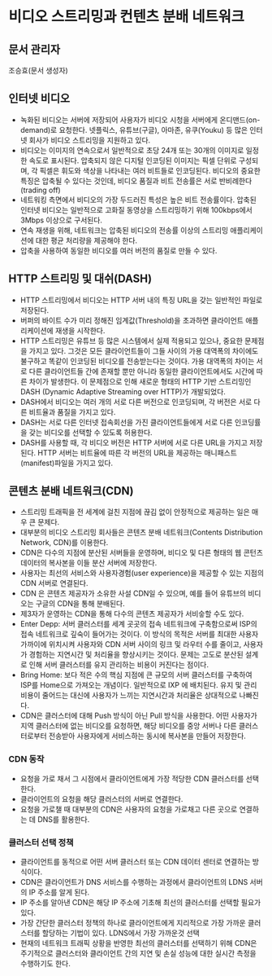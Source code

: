 # 비디오 스트리밍과 컨텐츠 분배 네트워크
## 문서 관리자
조승효(문서 생성자)
## 인터넷 비디오
   - 녹화된 비디오는 서버에 저장되어 사용자가 비디오 시청을 서버에게 온디맨드(on-demand)로 요청한다. 넷플릭스, 유튜브(구글), 아마존, 유쿠(Youku) 등 많은 인터넷 회사가 비디오 스트리밍을 지원하고 있다.
   - 비디오는 이미지의 연속으로서 일반적으로 초당 24개 또는 30개의 이미지로 일정한 속도로 표시된다. 압축되지 않은 디지털 인코딩된 이미지는 픽셀 단위로 구성되며, 각 픽셀은 휘도와 색상을 나타내는 여러 비트들로 인코딩된다. 비디오의 중요한 특징은 압축될 수 있다는 것인데, 비디오 품질과 비트 전송률은 서로 반비례한다(trading off)
   - 네트워킹 측면에서 비디오의 가장 두드러진 특성은 높은 비트 전송률이다. 압축된 인터넷 비디오는 일반적으로 고화질 동영상을 스트리밍하기 위해 100kbps에서 3Mbps 이상으로 구서된다.
   - 연속 재생을 위해, 네트워크는 압축된 비디오의 전송률 이상의 스트리밍 애플리케이션에 대한 평균 처리량을 제공해야 한다.
   - 압축을 사용하여 동일한 비디오를 여러 버전의 품질로 만들 수 있다.
## HTTP 스트리밍 및 대쉬(DASH)
   - HTTP 스트리밍에서 비디오는 HTTP 서버 내의 특징 URL을 갖는 일반적인 파일로 저장된다.
   - 버퍼의 바이트 수가 미리 정해진 임계값(Threshold)을 초과하면 클라이언트 애플리케이션에 재생을 시작한다.
   - HTTP 스트리밍은 유튜브 등 많은 시스템에서 실제 적용되고 있으나, 중요한 문제점을 가지고 있다. 그것은 모든 클라이언트들이 그들 사이의 가용 대역폭의 차이에도 불구하고 똑같이 인코딩된 비디오를 전송받는다는 것이다. 가용 대역폭의 차이는 서로 다른 클라이언트들 간에 존재할 뿐만 아니라 동일한 클라이언트에서도 시간에 따른 차이가 발생한다. 이 문제점으로 인해 새로운 형태의 HTTP 기반 스트리밍인 DASH (Dynamic Adaptive Streaming over HTTP)가 개발되었다.
   - DASH에서 비디오는 여러 개의 서로 다른 버전으로 인코딩되며, 각 버전은 서로 다른 비트율과 품질을 가지고 있다.
   - DASH는 서로 다른 인터넷 접속회선을 가진 클라이언트들에게 서로 다른 인코딩률을 갖는 비디오를 선택할 수 있도록 허용한다.
   - DASH를 사용할 때, 각 비디오 버전은 HTTP 서버에 서로 다른 URL을 가지고 저장된다. HTTP 서버는 비트율에 따른 각 버전의 URL을 제공하는 매니패스트(manifest)파일을 가지고 있다.
## 콘텐츠 분배 네트워크(CDN)
   - 스트리밍 트래픽을 전 세계에 걸친 지점에 끊김 없이 안정적으로 제공하는 일은 매우 큰 문제다.
   - 대부분의 비디오 스트리밍 회사들은 콘텐츠 분배 네트워크(Contents Distribution Network, CDN)를 이용한다.
   - CDN은 다수의 지점에 분산된 서버들을 운영하며, 비디오 및 다른 형태의 웹 콘턴츠 데이터의 복사본을 이들 분산 서버에 저장한다.
   - 사용자는 최선의 서비스와 사용자경험(user experience)을 제공할 수 있는 지점의 CDN 서버로 연결된다.
   - CDN 은 콘텐츠 제공자가 소유한 사설 CDN일 수 있으며, 예를 들어 유튜브의 비디오는 구글의 CDN을 통해 분배된다.
   - 제3자가 운영하는 CDN을 통해 다수의 콘텐츠 제공자가 서비슿할 수도 있다.
   - Enter Depp: 서버 클러스터를 세계 곳곳의 접속 네트워크에 구축함으로써 ISP의 접속 네트워크로 깊숙이 들어가는 것이다. 이 방식의 목적은 서버를 최대한 사용자 가까이에 위치시켜 사용자와 CDN 서버 사이의 링크 및 라우터 수를 줄이고, 사용자가 경험하는 지연시간 및 처리율을 향상시키는 것이다. 문제는 고도로 분산된 설계로 인해 서버 클러스터를 유지 관리하는 비용이 커진다는 점이다.
   - Bring Home: 보다 적은 수의 핵심 지점에 큰 규모의 서버 클러스터를 구축하여 ISP를 Home으로 가져오는 개념이다. 일반적으로 IXP 에 배치된다. 유지 및 관리 비용이 줄어드는 대신에 사용자가 느끼는 지연시간과 처리율은 상대적으로 나빠진다.
   - CDN은 클러스터에 대해 Push 방식이 아닌 Pull 방식을 사용한다. 어떤 사용자가 지역 클러스터에 없는 비디오를 요청하면, 해당 비디오를 중앙 서버나 다른 클러스터로부터 전송받아 사용자에게 서비스하는 동시에 복사본을 만들어 저장한다.
### CDN 동작
   - 요청을 가로 채서 그 시점에서 클라이언트에게 가장 적당한 CDN 클러스터를 선택한다.
   - 클라이언트의 요청을 해당 클러스터의 서버로 연결한다.
   - 요청을 가로챌 때 대부분의 CDN은 사용자의 요청을 가로채고 다른 곳으로 연결하는 데 DNS를 활용한다.
### 클러스터 선택 정책
   - 클라이언트를 동적으로 어떤 서버 클러스터 또는 CDN 데이터 센터로 연결하는 방식이다.
   - CDN은 클라이언트가 DNS 서비스를 수행하는 과정에서 클라이언트의 LDNS 서버의 IP 주소를 알게 된다.
   - IP 주소를 알아낸 CDN은 해당 IP 주소에 기초해 최선의 클러스터를 선택할 필요가 있다.
   - 가장 간단한 클러스터 정책의 하나로 클라이언트에게 지리적으로 가장 가까운 클러스터를 할당하는 기법이 있다. LDNS에서 가장 가까운것 선택
   - 현재의 네트워크 트래픽 상황을 반영한 최선의 클러스터를 선택하기 위해 CDN은 주기적으로 클러스터와 클라이언트 간의 지연 및 손실 성능에 대한 실시간 측정을 수행하기도 한다.